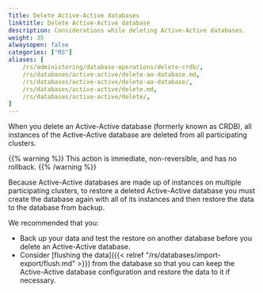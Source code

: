 ```yaml
---
Title: Delete Active-Active databases
linktitle: Delete Active-Active database
description: Considerations while deleting Active-Active databases.
weight: 35
alwaysopen: false
categories: ["RS"]
aliases: [
    /rs/administering/database-operations/delete-crdb/,
    /rs/databases/active-active/delete-aa-database.md,
    /rs/databases/active-active/delete-aa-database/,
    /rs/databases/active-active/delete.md,
    /rs/databases/active-active/delete/,
]
---
```


When you delete an Active-Active database (formerly known as CRDB),
all instances of the Active-Active database are deleted from all participating clusters.

{{% warning %}}
This action is immediate, non-reversible, and has no rollback.
{{% /warning %}}

Because Active-Active databases are made up of instances on multiple participating clusters,
to restore a deleted Active-Active database you must create the database again with all of its instances
and then restore the data to the database from backup.

We recommended that you:

- Back up your data and test the restore on another database before you delete an Active-Active database.
- Consider [flushing the data]({{< relref "/rs/databases/import-export/flush.md" >}}) from the database
    so that you can keep the Active-Active database configuration and restore the data to it if necessary.
